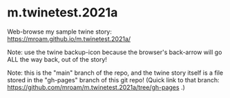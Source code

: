 # m.twinetest.2021a

Web-browse my sample twine story: https://mroam.github.io/m.twinetest.2021a/

Note: use the twine backup-icon because the browser's back-arrow will go ALL the way back, out of the story!

Note: this is the "main" branch of the repo, and the twine story itself is a file stored in the "gh-pages" branch of this git repo! (Quick link to that branch: https://github.com/mroam/m.twinetest.2021a/tree/gh-pages .)
